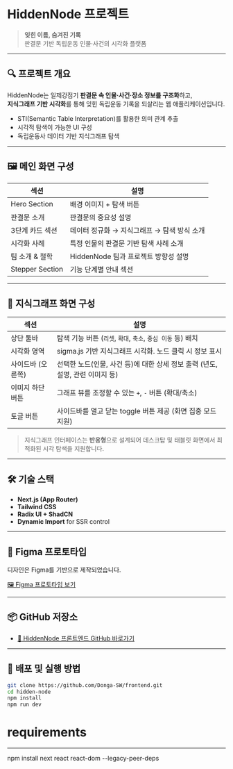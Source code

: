 # HiddenNode 프로젝트

> **잊힌 이름, 숨겨진 기록**  
> 판결문 기반 독립운동 인물·사건의 시각화 플랫폼

---

## 🔍 프로젝트 개요

HiddenNode는 일제강점기 **판결문 속 인물·사건·장소 정보를 구조화**하고,  
**지식그래프 기반 시각화**를 통해 잊힌 독립운동 기록을 되살리는 웹 애플리케이션입니다.

- STI(Semantic Table Interpretation)를 활용한 의미 관계 추출
- 시각적 탐색이 가능한 UI 구성
- 독립운동사 데이터 기반 지식그래프 탐색

---

## 🖼️ 메인 화면 구성

| 섹션 | 설명 |
|------|------|
| Hero Section | 배경 이미지 + 탐색 버튼 |
| 판결문 소개 | 판결문의 중요성 설명 |
| 3단계 카드 섹션 | 데이터 정규화 → 지식그래프 → 탐색 방식 소개 |
| 시각화 사례 | 특정 인물의 판결문 기반 탐색 사례 소개 |
| 팀 소개 & 철학 | HiddenNode 팀과 프로젝트 방향성 설명 |
| Stepper Section | 기능 단계별 안내 섹션 |

---

## 🧠 지식그래프 화면 구성


| 섹션 | 설명 |
|------|------|
| 상단 툴바 | 탐색 기능 버튼 (`리셋`, `확대`, `축소`, `중심 이동` 등) 배치 |
| 시각화 영역 | sigma.js 기반 지식그래프 시각화. 노드 클릭 시 정보 표시 |
| 사이드바 (오른쪽) | 선택한 노드(인물, 사건 등)에 대한 상세 정보 출력 (년도, 설명, 관련 이미지 등) |
| 이미지 하단 버튼 | 그래프 뷰를 조정할 수 있는 `+`, `-` 버튼 (확대/축소) |
| 토글 버튼 | 사이드바를 열고 닫는 toggle 버튼 제공 (화면 집중 모드 지원) |

> 지식그래프 인터페이스는 **반응형**으로 설계되어 데스크탑 및 태블릿 화면에서 최적화된 시각 탐색을 지원합니다.

---

## 🛠️ 기술 스택

- **Next.js (App Router)**
- **Tailwind CSS**
- **Radix UI + ShadCN**
- **Dynamic Import** for SSR control

---

## 🧩 Figma 프로토타입

디자인은 Figma를 기반으로 제작되었습니다.

[🖼️ Figma 프로토타입 보기](https://www.figma.com/design/nUWkq3RUz0uDMKt7DdBsbx/%EB%8F%85%EB%A6%BD%ED%8C%90%EA%B2%B0%EB%AC%B8?node-id=168-412&p=f&t=YUW3n9AmeuGdd019-0)

---

## 📦 GitHub 저장소

- [🔗 HiddenNode 프론트엔드 GitHub 바로가기](https://github.com/dau-J/frontend-hiddennode.git)

---

## 🚀 배포 및 실행 방법

```bash
git clone https://github.com/Donga-SW/frontend.git
cd hidden-node
npm install
npm run dev
```

# requirements
-----------------------------------------------------------------------
npm install next react react-dom --legacy-peer-deps